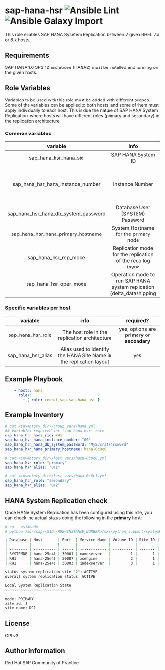 # sap-hana-hsr ![Ansible Lint](https://github.com/redhat-sap/sap-hana-hsr/workflows/Ansible%20Lint/badge.svg?branch=master) ![Ansible Galaxy Import](https://github.com/redhat-sap/sap-hana-hsr/workflows/Ansible%20Galaxy%20Import/badge.svg?branch=master)

This role enables SAP HANA Sysetem Replication between 2 given RHEL 7.x or 8.x hosts.

## Requirements

SAP HANA 1.0 SPS 12 and above (HANA2) must be installed and running on the given hosts.

## Role Variables

Variables to be used with this role must be added with different scopes. Some of the variables can be applied to both hosts, and some of them must apply individually to each host. This is due the nature of SAP HANA System Replication, where hosts will have different roles (primary and secondary) in the replication architecture.

### Common variables

| variable | info | required? |
|:--------:|:----:|:---------:|
|sap_hana_hsr_hana_sid|SAP HANA System ID|yes|
|sap_hana_hsr_hana_instance_number|Instance Number|yes, **it must be declared as a string** e.g. "00"|
|sap_hana_hsr_hana_db_system_password|Database User (SYSTEM) Password|yes|
|sap_hana_hsr_hana_primary_hostname|System Hostname for the primary node|yes|
|sap_hana_hsr_rep_mode|Replication mode for the replication of the redo log (sync|syncmem|async)|no, defaulted to `sync`|
|sap_hana_hsr_oper_mode|Operation mode to run SAP HANA system replication (delta_datashipping|logreplay|logreplay_readaccess)|no, defaulted to `logreplay`|

### Specific variables per host

| variable | info | required? |
|:--------:|:----:|:---------:|
|sap_hana_hsr_role|The host role in the replication architecture|yes, options are **primary** or **secondary**|
|sap_hana_hsr_alias|Alias used to identify the HANA Site Name in the replication layout|yes|

## Example Playbook

```yaml
    - hosts: hana
      roles:
        - { role: redhat_sap.sap_hana_hsr }
```

## Example Inventory

```yaml
# cat <inventory_dir>/group_vars/hana.yml
## Variables required for 'sap_hana_hsr' role
sap_hana_hsr_hana_sid: RH1
sap_hana_hsr_hana_instance_number: "00"
sap_hana_hsr_hana_db_system_password: "MyS3cr3tP4ssw0rd"
sap_hana_hsr_hana_primary_hostname: hana-0c0c0

# cat <inventory_dir>/host_vars/hana-0c0c0.yml
sap_hana_hsr_role: "primary"
sap_hana_hsr_alias: "DC1"

# cat <inventory_dir>/host_vars/hana-0c0c1.yml
sap_hana_hsr_role: "secondary"
sap_hana_hsr_alias: "DC2"
```

## HANA System Replication check

Once HANA System Replication has been configured using this role, you can check the actual status doing the following in the **primary** host:

```bash
# su - <sid>adm
# python /usr/sap/<SID>/HDB<INSTANCE_NUMBER>/exe/python_support/systemReplicationStatus.py

| Database | Host       | Port  | Service Name | Volume ID | Site ID | Site Name | Secondary  | Secondary | Secondary | Secondary | Secondary     | Replication | Replication | Replication    |
|          |            |       |              |           |         |           | Host       | Port      | Site ID   | Site Name | Active Status | Mode        | Status      | Status Details |
| -------- | ---------- | ----- | ------------ | --------- | ------- | --------- | ---------- | --------- | --------- | --------- | ------------- | ----------- | ----------- | -------------- |
| SYSTEMDB | hana-25e40 | 30001 | nameserver   |         1 |       1 | DC1       | hana-25e41 |     30001 |         2 | DC2       | YES           | SYNC        | ACTIVE      |                |
| RH1      | hana-25e40 | 30007 | xsengine     |         2 |       1 | DC1       | hana-25e41 |     30007 |         2 | DC2       | YES           | SYNC        | ACTIVE      |                |
| RH1      | hana-25e40 | 30003 | indexserver  |         3 |       1 | DC1       | hana-25e41 |     30003 |         2 | DC2       | YES           | SYNC        | ACTIVE      |                |

status system replication site "2": ACTIVE
overall system replication status: ACTIVE

Local System Replication State
~~~~~~~~~~~~~~~~~~~~~~~~~~~~~~

mode: PRIMARY
site id: 1
site name: DC1
```

## License

GPLv3

## Author Information

Red Hat SAP Community of Practice
